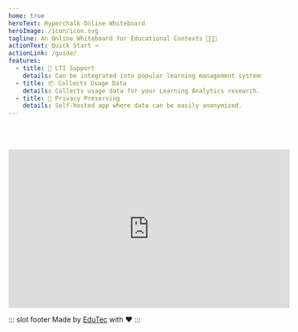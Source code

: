 ```yaml
---
home: true
heroText: Hyperchalk Online Whiteboard
heroImage: /icon/icon.svg
tagline: An Online Whiteboard for Educational Contexts 👩🏽‍🏫
actionText: Quick Start →
actionLink: /guide/
features:
  - title: 🧩 LTI Support
    details: Can be integrated into popular learning management systems.
  - title: 📦 Collects Usage Data
    details: Collects usage data for your Learning Analytics research.
  - title: 🙈 Privacy Preserving
    details: Self-hosted app where data can be easily anonymized.
---
```


<div style="text-align: center; margin-top: 4rem;">
  <iframe
    width="560" height="315" src="https://www.youtube-nocookie.com/embed/m2sgB65HIrc"
    title="YouTube video player" frameborder="0"
    allow="accelerometer; autoplay; clipboard-write; encrypted-media; gyroscope; picture-in-picture"
    allowfullscreen style="display: inline-block;"
  ></iframe>
</div>

::: slot footer
Made by [EduTec](https://edutec.science) with ❤️
:::

